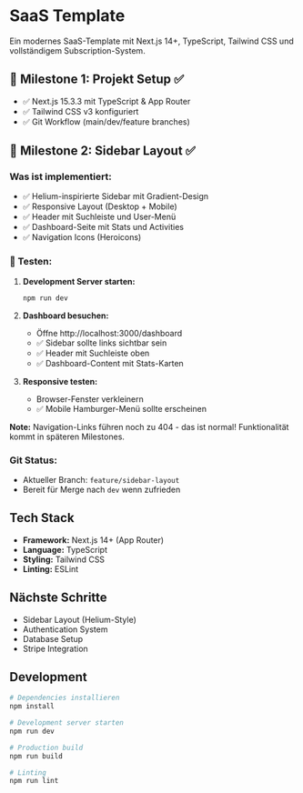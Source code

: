 # SaaS Template

Ein modernes SaaS-Template mit Next.js 14+, TypeScript, Tailwind CSS und vollständigem Subscription-System.

## 🚀 Milestone 1: Projekt Setup ✅
- ✅ Next.js 15.3.3 mit TypeScript & App Router
- ✅ Tailwind CSS v3 konfiguriert
- ✅ Git Workflow (main/dev/feature branches)

## 🚀 Milestone 2: Sidebar Layout ✅

### Was ist implementiert:
- ✅ Helium-inspirierte Sidebar mit Gradient-Design
- ✅ Responsive Layout (Desktop + Mobile)
- ✅ Header mit Suchleiste und User-Menü
- ✅ Dashboard-Seite mit Stats und Activities
- ✅ Navigation Icons (Heroicons)

### 🧪 Testen:

1. **Development Server starten:**
   ```bash
   npm run dev
   ```

2. **Dashboard besuchen:**
   - Öffne http://localhost:3000/dashboard
   - ✅ Sidebar sollte links sichtbar sein
   - ✅ Header mit Suchleiste oben
   - ✅ Dashboard-Content mit Stats-Karten

3. **Responsive testen:**
   - Browser-Fenster verkleinern
   - ✅ Mobile Hamburger-Menü sollte erscheinen

**Note:** Navigation-Links führen noch zu 404 - das ist normal! Funktionalität kommt in späteren Milestones.

### Git Status:
- Aktueller Branch: `feature/sidebar-layout`
- Bereit für Merge nach `dev` wenn zufrieden

## Tech Stack

- **Framework:** Next.js 14+ (App Router)
- **Language:** TypeScript
- **Styling:** Tailwind CSS
- **Linting:** ESLint

## Nächste Schritte

- Sidebar Layout (Helium-Style)
- Authentication System
- Database Setup
- Stripe Integration

## Development

```bash
# Dependencies installieren
npm install

# Development server starten
npm run dev

# Production build
npm run build

# Linting
npm run lint
```
